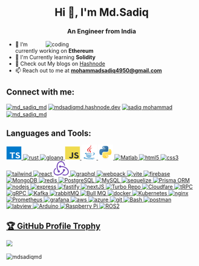 <h1 align="center">Hi 👋, I'm Md.Sadiq</h1>
<h3 align="center">An Engineer from India</h3>
<img align="right" alt="coding" width="400" src="https://github.com/user-attachments/assets/d14bfbab-aa65-428d-ad28-31d6f873826d">

- 🔭 I’m currently working on **Ethereum**
- 🌱 I'm Currently learning **Solidity**
- 📝 Check out My blogs on [Hashnode](https://mdsadiqmd.hashnode.dev/)
- 📫 Reach out to me at **mohammadsadiq4950@gmail.com**

<h2 align="left">Connect with me:</h2>
<p align="left">
  <a href="https://x.com/Md_Sadiq_Md" target="blank"><img align="center" src="https://img.icons8.com/?size=100&id=ClbD5JTFM7FA&format=png&color=000000)" alt="md_sadiq_md" height="50" width="50" /></a>
  <a href="https://mdsadiqmd.hashnode.dev/" target="blank"><img align="center" src="https://img.icons8.com/?size=100&id=HnB8zGOh5xgd&format=png&color=000000" alt="mdsadiqmd.hashnode.dev" height="40" width="40" /></a>
  <a href="https://www.linkedin.com/in/sadiq-mohammad-2b256b227/" target="blank"><img align="center" src="https://github.com/user-attachments/assets/5399a4ba-cc8f-4773-9de2-f6e1e9281a45" alt="sadiq mohammad" height="40" width="40" /></a>
  <a href="https://instagram.com/md_sadiq_md" target="blank"><img align="center" src="https://raw.githubusercontent.com/rahuldkjain/github-profile-readme-generator/master/src/images/icons/Social/instagram.svg" alt="md_sadiq_md" height="40" width="40" /></a>
</p>

<h2 align="left">Languages and Tools:</h2>
<p align="left"> 
<a href="https://www.typescriptlang.org/" target="_blank" rel="no-referrer">
  <img src="https://raw.githubusercontent.com/devicons/devicon/master/icons/typescript/typescript-original.svg" alt="typescript" width="40" height="35"/>
</a>

<a href="https://www.rust-lang.org" target="_blank" rel="no-referrer">
  <img src="https://rustacean.net/assets/cuddlyferris.svg" alt="rust" width="40" height="40"/>
</a>

<a href="https://go.dev/" target="_blank" rel="no-referrer">
  <img src="https://github.com/user-attachments/assets/6cf4230b-cb8d-47fb-b826-b356fb8ca292" alt="gloang" width="40" height="40"/>
</a>

<a href="https://developer.mozilla.org/en-US/docs/Web/JavaScript" target="_blank" rel="no-referrer">
  <img src="https://raw.githubusercontent.com/devicons/devicon/master/icons/javascript/javascript-original.svg" alt="javascript" width="40" height="35"/>
</a>

<a href="https://www.java.com" target="_blank" rel="no-referrer">
  <img src="https://raw.githubusercontent.com/devicons/devicon/master/icons/java/java-original.svg" alt="java" width="40" height="40"/>
</a>

<a href="https://www.python.org" target="_blank" rel="no-referrer">
  <img src="https://raw.githubusercontent.com/devicons/devicon/master/icons/python/python-original.svg" alt="python" width="40" height="40"/>
</a>

<a href="https://www.mathworks.com/" target="_blank" rel="no-referrer">
  <img src="https://img.icons8.com/?size=100&id=r5Y16PcDkoWI&format=png&color=000000" alt="Matlab" width="40" height="40"/>
</a>

<!--
<a href="https://kotlinlang.org" target="_blank" rel="no-referrer">
  <img src="https://www.vectorlogo.zone/logos/kotlinlang/kotlinlang-icon.svg" alt="kotlin" width="40" height="40"/>
</a>
-->

<a href="https://www.w3.org/html/" target="_blank" rel="no-referrer">
  <img src="https://github.com/user-attachments/assets/32c5d350-350a-41f7-8acd-928c8a1d108e" alt="html5" width="40" height="40"/>
</a>

<a href="https://www.w3schools.com/css/" target="_blank" rel="no-referrer">
  <img src="https://github.com/user-attachments/assets/57ee27a6-159f-4c01-a35b-858ef6bf8d3c" alt="css3" width="40" height="40"/>
</a>

<a href="https://tailwindcss.com/" target="_blank" rel="no-referrer">
  <img src="https://www.vectorlogo.zone/logos/tailwindcss/tailwindcss-icon.svg" alt="tailwind" width="40" height="40"/>
</a>

<a href="https://reactjs.org/" target="_blank" rel="no-referrer">
  <img src="https://github.com/user-attachments/assets/97c27788-fcdd-4491-8dd8-64a3dd359183" alt="react" width="40" height="40"/>
</a>

<a href="https://redux.js.org" target="_blank" rel="no-referrer">
  <img src="https://raw.githubusercontent.com/devicons/devicon/master/icons/redux/redux-original.svg" alt="redux" width="40" height="40"/>
</a>

<a href="https://graphql.org" target="_blank" rel="no-referrer">
  <img src="https://www.vectorlogo.zone/logos/graphql/graphql-icon.svg" alt="graphql" width="40" height="40"/>
</a>

<a href="https://webpack.js.org/" target="_blank" rel="no-referrer">
  <img src="https://github.com/user-attachments/assets/235c7cbd-332f-4290-831b-04c0a410385c" alt="webpack" width="35" height="35"/>
</a>

<a href="https://vitejs.dev/" target="_blank" rel="no-referrer">
  <img src="https://github.com/user-attachments/assets/4ab30d1c-5dc2-4e62-91b7-cd75f1dfc241" alt="vite" width="35" height="35"/>
</a>

<a href="https://firebase.google.com/" target="_blank" rel="no-referrer">
  <img src="https://www.vectorlogo.zone/logos/firebase/firebase-icon.svg" alt="firebase" width="40" height="40"/>
</a>

<a href="https://www.mongodb.com/" target="_blank" rel="no-referrer">
  <img src="https://github.com/user-attachments/assets/a16ceeef-a0dd-4635-9634-e87f56b5084e" alt="MongoDB" width="40" height="40"/>
</a>

<a href="https://redis.io" target="_blank" rel="no-referrer">
  <img src="https://github.com/user-attachments/assets/1a412053-1790-4404-b517-3b67f56d4d69" alt="redis" width="40" height="40"/>
</a>

<a href="https://www.postgresql.org" target="_blank" rel="no-referrer">
  <img src="https://github.com/user-attachments/assets/d4244519-7957-457d-b210-f709bedc12dd" alt="PostgreSQL" width="40" height="40"/>
</a>

<a href="https://www.mysql.com/" target="_blank" rel="no-referrer">
  <img src="https://github.com/user-attachments/assets/28425577-be5d-44af-9471-5357c33c1edb" alt="MySQL" width="40" height="40"/>
</a>

<a href="https://sequelize.org/" target="_blank" rel="no-referrer">
  <img src="https://github.com/user-attachments/assets/ddb3b5e1-ee1c-4df7-b975-b5fb5091c27a" alt="sequelize" width="40" height="40"/>
</a>

<a href="https://www.prisma.io/orm" target="_blank" rel="no-referrer">
  <img src="https://github.com/user-attachments/assets/07d82b1d-3806-49ba-972d-a3249034be64" alt="Prisma ORM" width="40" height="40"/>
</a>

<a href="https://nodejs.org" target="_blank" rel="no-referrer">
  <img src="https://github.com/user-attachments/assets/1e22b402-ff1a-4246-8b88-c34074c99932" alt="nodejs" width="40" height="40"/>
</a>

<a href="https://expressjs.com" target="_blank" rel="no-referrer">
  <img src="https://github.com/user-attachments/assets/2e6d95d6-53ea-4888-a4c9-4fea5d544c33" alt="express" width="40" height="40"/>
</a>

<a href="https://fastify.dev/" target="_blank" rel="no-referrer">
  <img src="https://github.com/user-attachments/assets/98b9d7c6-9e45-4f59-9995-eb3490adf478" alt="fastify" width="40" height="40"/>
</a>

<!--
<a href="https://socket.io/" target="_blank" rel="no-referrer">
  <img src="https://github.com/user-attachments/assets/47150c5b-a408-4646-9a18-b3daba554eca" alt="socket.io" width="40" height="40"/>
</a>

<a href="https://spring.io/" target="_blank" rel="no-referrer">
  <img src="https://www.vectorlogo.zone/logos/springio/springio-icon.svg" alt="spring" width="40" height="40"/>
</a>
-->

<a href="https://nextjs.org/" target="_blank" rel="no-referrer">
  <img src="https://img.icons8.com/?size=100&id=MWiBjkuHeMVq&format=png&color=000000" alt="nextJS" width="40" height="40"/>
</a>

<a href="https://turbo.build/" target="_blank" rel="no-referrer">
  <img src="https://github.com/user-attachments/assets/b401cb67-2734-45e3-8acc-e9a7e07fb35a" alt="Turbo Repo" width="35" height="35"/>
</a>

<a href="https://www.cloudflare.com/" target="_blank" rel="no-referrer">
  <img src="https://github.com/user-attachments/assets/14dfc38a-8cba-4abd-8e44-7875bb5892dc" alt="Cloudfare" width="35" height="35"/>
</a>

<a href="https://trpc.io/" target="_blank" rel="no-referrer">
  <img src="https://github.com/user-attachments/assets/fee03715-1a39-4967-95db-a2d6c0e97412" alt="tRPC" width="40" height="40"/>
</a>

<a href="https://www.cloudflare.com/" target="_blank" rel="no-referrer">
  <img src="https://github.com/user-attachments/assets/08efedc3-a2de-447f-a191-1c5cd12f5ec1" alt="gRPC" width="50" height="35"/>
</a>

<a href="https://kafka.apache.org/" target="_blank" rel="no-referrer">
  <img src="https://github.com/user-attachments/assets/9047213d-52b5-49fd-ad31-b34f0a7a9cee" alt="Kafka" width="40" height="40"/>
</a>

<a href="https://www.rabbitmq.com" target="_blank" rel="no-referrer">
  <img src="https://www.vectorlogo.zone/logos/rabbitmq/rabbitmq-icon.svg" alt="rabbitMQ" width="30" height="30"/>
</a>

<a href="https://bullmq.io/" target="_blank" rel="no-referrer">
  <img src="https://github.com/user-attachments/assets/a08ec349-707b-4940-9ba0-c9e499a9e6f5" alt="Bull MQ" width="40" height="30"/>
</a>

<a href="https://www.docker.com/" target="_blank" rel="no-referrer">
  <img src="https://github.com/user-attachments/assets/c28cfbb0-470b-4aad-b117-07cc5ec162c1" alt="docker" width="40" height="40"/>
</a>

<a href="https://kubernetes.io" target="_blank" rel="no-referrer">
  <img src="https://www.vectorlogo.zone/logos/kubernetes/kubernetes-icon.svg" alt="Kubernetes" width="40" height="40"/>
</a>

<a href="https://www.nginx.com" target="_blank" rel="no-referrer">
  <img src="https://github.com/user-attachments/assets/7d00d2a8-7c9a-4642-8f46-c08ffdccbc6c" alt="nginx" width="40" height="40"/>
</a>

<a href="https://prometheus.io/" target="_blank" rel="no-referrer">
  <img src="https://github.com/user-attachments/assets/86ccb4c1-05e0-4890-b9b9-5fc83cea392f" alt="Prometheus" width="40" height="40"/>
</a>

<a href="https://grafana.com/" target="_blank" rel="no-referrer">
  <img src="https://github.com/user-attachments/assets/54fc343f-bf65-4051-8e2a-80ca2d6d2044" alt="grafana" width="40" height="40"/>
</a>

<a href="https://aws.amazon.com/" target="_blank" rel="no-referrer">
  <img src="https://github.com/user-attachments/assets/09ec87ad-29d9-4608-b0c5-0d039e18baf2" alt="aws" width="40" height="40"/>
</a>

<a href="https://azure.microsoft.com/en-in/" target="_blank" rel="no-referrer">
  <img src="https://github.com/user-attachments/assets/5b584f4e-a744-4f6e-86c9-df645fccc83d" alt="azure" width="35" height="35"/>
</a>

<a href="https://git-scm.com/" target="_blank" rel="no-referrer">
  <img src="https://www.vectorlogo.zone/logos/git-scm/git-scm-icon.svg" alt="git" width="40" height="40"/>
</a>

<a href="https://www.gnu.org/software/bash/" target="_blank" rel="no-referrer">
  <img src="https://github.com/user-attachments/assets/cdc8ff89-6b46-4de9-933b-cc829f440152" alt="Bash" width="40" height="40"/>
</a>

<a href="https://postman.com" target="_blank" rel="no-referrer">
  <img src="https://www.vectorlogo.zone/logos/getpostman/getpostman-icon.svg" alt="postman" width="40" height="40"/>
</a>

<!--
<a href="https://jestjs.io" target="_blank" rel="no-referrer">
  <img src="https://www.vectorlogo.zone/logos/jestjsio/jestjsio-icon.svg" alt="jest" width="40" height="40"/>
</a>
-->
<a href="https://www.ni.com/en/support/downloads/software-products/download.labview.html#544096" target="_blank" rel="no-referrer">
  <img src="https://github.com/user-attachments/assets/15ee00bc-10b0-4706-b9f8-6f16bc846c62" alt="labview" width="40" height="40"/>
</a>

<a href="https://www.arduino.cc/" target="_blank" rel="no-referrer">
  <img src="https://cdn.worldvectorlogo.com/logos/arduino-1.svg" alt="Arduino" width="40" height="40"/>
</a>

<a href="https://www.raspberrypi.org/" target="_blank" rel="no-referrer">
  <img src="https://github.com/user-attachments/assets/4475b218-e616-448f-9f6d-e1d81287005b" alt="Raspberry Pi" width="40" height="40"/>
</a>

<a href="https://docs.ros.org/en/" target="_blank" rel="no-referrer">
  <img src="https://avatars.githubusercontent.com/u/3979232" alt="ROS2" width="40" height="40"/>
</a>
</p>

<a href="https://github.com/mdsadiqmd/github-profile-trophy"><h2>🏆 GitHub Profile Trophy</h2></a>
<a href="https://github.com/mdsadiqmd/github-profile-trophy" style='flex'><img width=800 src="https://github-profile-trophy.vercel.app/?username=mdsadiqmd&row=2&column=5&theme=gruvbox&no-frame=true"/></a>

<p><img align="center" src="https://github-readme-stats.vercel.app/api/top-langs/?username=mdsadiqmd&layout=compact&theme=tokyonight" alt="mdsadiqmd" /></p>
